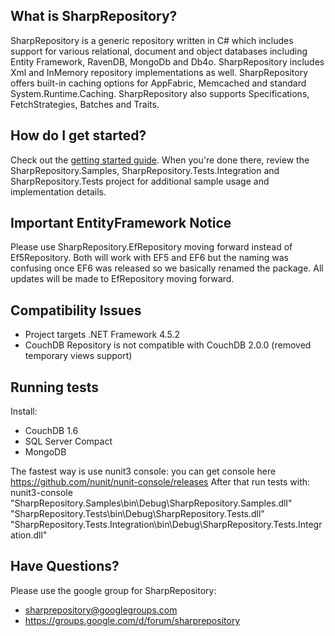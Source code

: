 What is SharpRepository?
--------------------------------

SharpRepository is a generic repository written in C# which includes support for various relational, 
document and object databases including Entity Framework, RavenDB, MongoDb and Db4o. SharpRepository includes Xml and
InMemory repository implementations as well. SharpRepository offers built-in caching options for AppFabric, 
Memcached and standard System.Runtime.Caching. SharpRepository also supports Specifications, FetchStrategies, 
Batches and Traits. 


How do I get started?
--------------------------------
Check out the [getting started guide](https://github.com/SharpRepository/SharpRepository/wiki/Getting-started). When you're done there, review the SharpRepository.Samples, SharpRepository.Tests.Integration and SharpRepository.Tests 
project for additional sample usage and implementation details.

Important EntityFramework Notice
--------------------------------
Please use SharpRepository.EfRepository moving forward instead of Ef5Repository.  Both will work with EF5 and EF6 but the naming was confusing once EF6 was released so we basically renamed the package.  All updates will be made to EfRepository moving forward.

Compatibility Issues
--------------------------------
- Project targets .NET Framework 4.5.2
- CouchDB Repository is not compatible with CouchDB 2.0.0 (removed temporary views support)

Running tests
--------------------------------
Install:
- CouchDB 1.6
- SQL Server Compact
- MongoDB

The fastest way is use nunit3 console: you can get console here https://github.com/nunit/nunit-console/releases
After that run tests with: 
nunit3-console "SharpRepository.Samples\bin\Debug\SharpRepository.Samples.dll" "SharpRepository.Tests\bin\Debug\SharpRepository.Tests.dll" "SharpRepository.Tests.Integration\bin\Debug\SharpRepository.Tests.Integration.dll"


Have Questions?
--------------------------------
Please use the google group for SharpRepository:
* sharprepository@googlegroups.com
* https://groups.google.com/d/forum/sharprepository


